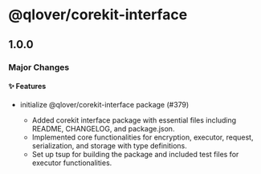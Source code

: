 # @qlover/corekit-interface

## 1.0.0

### Major Changes

#### ✨ Features

- initialize @qlover/corekit-interface package (#379)

  - Added corekit interface package with essential files including README, CHANGELOG, and package.json.
  - Implemented core functionalities for encryption, executor, request, serialization, and storage with type definitions.
  - Set up tsup for building the package and included test files for executor functionalities.
